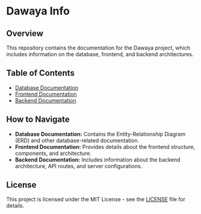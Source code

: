 
# Dawaya Info

## Overview

This repository contains the documentation for the Dawaya project, which includes information on the database, frontend, and backend architectures.

## Table of Contents

- [Database Documentation](1-Database_ReadmeFiles/dawaya-erd-readme.md)
- [Frontend Documentation](2-Frontend_ReadmeFiles/1-Frontend-architecture-readme.md)
- [Backend Documentation](3-Backend_ReadmeFiles/backend-architecture-readme.md)

## How to Navigate

- **Database Documentation:** Contains the Entity-Relationship Diagram (ERD) and other database-related documentation.
- **Frontend Documentation:** Provides details about the frontend structure, components, and architecture.
- **Backend Documentation:** Includes information about the backend architecture, API routes, and server configurations.

## License

This project is licensed under the MIT License - see the [LICENSE](LICENSE) file for details.
